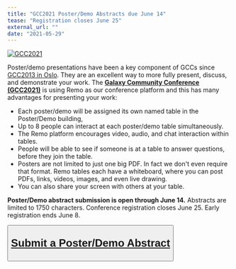 ```yaml
---
title: "GCC2021 Poster/Demo Abstracts due June 14"
tease: "Registration closes June 25"
external_url: ""
date: "2021-05-29"
---
```

<a href="https://www.vibconferences.be/events/gcc2021-virtual-edition"><img src="/images/events/gcc2021/gcc2021-logo-wide.png" alt="GCC2021" class="float-right" style="max-width: 16rem" /></a>

Poster/demo presentations have been a key component of GCCs since [GCC2013 in Oslo](/src/events/gcc2013/index.md).  They are an excellent way to more fully present, discuss, and demonstrate your work.  The **[Galaxy Community Conference (GCC2021)](https://www.vibconferences.be/events/gcc2021-virtual-edition)** is using Remo as our conference platform and this has many advantages for presenting your work:

* Each poster/demo will be assigned its own named table in the Poster/Demo building,
* Up to 8 people can interact at each poster/demo table simultaneously.
* The Remo platform encourages video, audio, and chat interaction within tables.
* People will be able to see if someone is at a table to answer questions, before they join the table.
* Posters are not limited to just one big PDF.  In fact we don't even require that format.  Remo tables each have a whiteboard, where you can post PDFs, links, videos, images, and even live drawing.
* You can also share your screen with others at your table.

**Poster/Demo abstract submission is open through June 14.**  Abstracts are limited to 1750 characters.  Conference registration closes June 25.  Early registration ends June 8.

<div class="text-center">
<button type="button" class="btn btn-secondary" style="font-size: x-large; font-weight: 600;">

[Submit a Poster/Demo Abstract](https://www.vibconferences.be/events/gcc2021-virtual-edition#abstracts)

</button>
</div>
